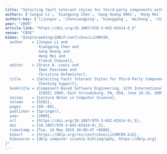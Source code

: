 ```yaml
---
title: "Selecting fault tolerant styles for third-party components with model checking support"
authors: ['Junguo Li', 'Xiangping Chen', 'Gang Huang 0001', 'Hong Mei', 'Franck Chauvel']
authors-key: ['lijunguo', 'chenxiangping', 'huanggang', 'meihong', 'chauvelfranck']
year: "2009"
article-link: "https://doi.org/10.1007/978-3-642-02414-6_5"
venue: "CBSE"
bibex: "@inproceedings{DBLP:conf/cbse/LiCHMC09,
  author    = {Junguo Li and
               Xiangping Chen and
               Gang Huang and
               Hong Mei and
               Franck Chauvel},
  editor    = {Grace A. Lewis and
               Iman Poernomo and
               Christine Hofmeister},
  title     = {Selecting Fault Tolerant Styles for Third-Party Components with Model
               Checking Support},
  booktitle = {Component-Based Software Engineering, 12th International Symposium,
               {CBSE} 2009, East Stroudsburg, PA, USA, June 24-26, 2009, Proceedings},
  series    = {Lecture Notes in Computer Science},
  volume    = {5582},
  pages     = {69--86},
  publisher = {Springer},
  year      = {2009},
  url       = {https://doi.org/10.1007/978-3-642-02414-6\_5},
  doi       = {10.1007/978-3-642-02414-6\_5},
  timestamp = {Tue, 14 May 2019 10:00:47 +0200},
  biburl    = {https://dblp.org/rec/conf/cbse/LiCHMC09.bib},
  bibsource = {dblp computer science bibliography, https://dblp.org}
}"
---
```


